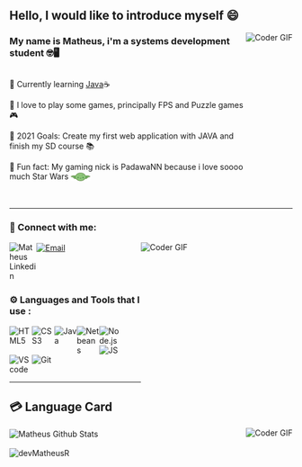 ## Hello, I would like to introduce myself :smile:

<img align="right" src="https://media.giphy.com/media/VTtANKl0beDFQRLDTh/giphy.gif" alt="Coder GIF" height="270">

### My name is Matheus, i'm a systems development student 🤓🖥️
##

🔸 Currently learning [Java](java.com)☕
<br/>

🔸 I love to play some games, principally FPS and Puzzle games 🎮
<br/>

🔸 2021 Goals: Create my first web application with JAVA and finish my SD course 📚
<br/>

🔸 Fun fact: My gaming nick is PadawaNN because i love soooo much Star Wars <img align="center" src="https://github.com/Elaniobro/slack-emojis/blob/master/starwars/yoda.png" alt="Coder GIF" height="15">
<br/>
<br/>
<br/>

---
### 🔁 Connect with me:

<img align="right" src="https://media.giphy.com/media/xUA7bdpLxQhsSQdyog/giphy.gif" alt="Coder GIF" width="270" height="275">

<a href="https://www.linkedin.com/in/devMatheusR/">
  <img align="left" alt="Matheus Linkedin" width="48px" src="https://image.flaticon.com/icons/png/512/3488/3488311.png" />
</a>
<a href="mailto:devmatheusr@gmail.com">
  <img align="center" alt="Email" width="48px" src="https://image.flaticon.com/icons/png/512/3296/3296464.png" />
</a>
<br/>
<br/>
<br/>
<br/>


### ⚙ Languages and Tools that I use :

<img align="left" alt="HTML5" width="40px" src="https://mridul2820.github.io/github-assets/assets/tech/html-5.svg" />
<img align="left" alt="CSS3" width="40px" src="https://mridul2820.github.io/github-assets/assets/tech/css.svg" />
<img align="left" alt="Java" width="40px" src="https://cdn.iconscout.com/icon/free/png-512/java-2038875-1720088.png" />
<img align="left" alt="Netbeans" width="40px" src="https://upload.wikimedia.org/wikipedia/commons/thumb/9/98/Apache_NetBeans_Logo.svg/444px-Apache_NetBeans_Logo.svg.png" />
<img align="left" alt="Node.js" width="40px" src="https://mridul2820.github.io/github-assets/assets/tech/node-js.png" />
<img align="left" alt="JS" width="40px" src="https://cdn.iconscout.com/icon/free/png-512/javascript-2038874-1720087.png" />
<img align="left" alt="VScode" width="40px" src="https://upload.wikimedia.org/wikipedia/commons/1/1c/Visual_Studio_Code_1.35_icon.png" />
<img align="left" alt="Git" width="40px" src="https://cdn.iconscout.com/icon/free/png-512/git-18-1175219.png" />
<br/>
<br/>
<br/>
<br/>
<br/>


---  

## 💳 Language Card
<img align="right" src="https://media1.giphy.com/media/i4MAH84pqe2m2aVojc/giphy.gif?cid=ecf05e47upf8twtkhghe2kycg7vxjue4aw6xeefbnk0zbnru&rid=giphy.gif&ct=g" alt="Coder GIF" height="280">
<img align="center" alt="Matheus Github Stats" src="https://github-readme-stats.vercel.app/api/top-langs/?username=devMAtheusR&layout=compact&theme=radical" />
<br/>
<br/>
<img src="https://github-readme-stats.vercel.app/api?username=devMatheusR&show_icons=true&theme=radical" alt="devMatheusR"/>


